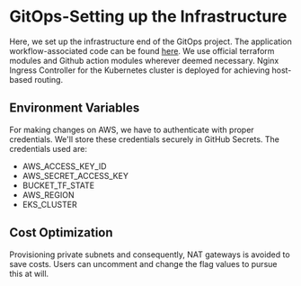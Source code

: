 # GitOps-Setting up the Infrastructure

Here, we set up the infrastructure end of the GitOps project. The application workflow-associated code can be found [here](https://github.com/ardhendusgit/gitops-action). We use official terraform modules and Github action modules wherever deemed necessary. Nginx Ingress Controller for the Kubernetes cluster is deployed for achieving host-based routing.

## Environment Variables

For making changes on AWS, we have to authenticate with proper credentials. We'll store these credentials securely in GitHub Secrets. The credentials used are:

- AWS_ACCESS_KEY_ID
- AWS_SECRET_ACCESS_KEY
- BUCKET_TF_STATE
- AWS_REGION
- EKS_CLUSTER

## Cost Optimization

Provisioning private subnets and consequently, NAT gateways is avoided to save costs. Users can uncomment and change the flag values to pursue this at will.



